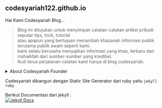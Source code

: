 ## codesyariah122.github.io

Hai Kami Codesyariah Blog...<br/>
> Blog ini ditujukan untuk menyimpan catatan-catatan artikel pribadi seputar tips, trick, tutorial<br/>
atau apapun yang bertujuan menambah khazanah informasi publik terutama publik awam seperti kami.<br/>
kami selalu berusaha menyajikan informasi yang khas, terbaru dan inshaAllah dari sumber-sumber yang kredibel.<br/>
Ikuti terus perjalanan catatan kami hanya di blog codesyariah.  


<details>
<summary>
About Codesyariah Founder
</summary>  
<img src="https://raw.githubusercontent.com/codesyariah122/codesyariah122.github.io/master/uji.jpg" width="170" height="150"/><br/>
<a href="https://id.linkedin.com/in/puji-ermanto-1b619782">
Puji Ermanto As Founder Codesyariah
</a>
</details>  

Codesyariah dibangun dengan Static Site Generator dari ruby yaitu ```jekyll ruby```  

Berikut Documentasi dari jekyll :  
[![Jekyll Docs](https://jekyllrb.com/img/logo-2x.png)](https://jekyllrb.com/docs/)  
